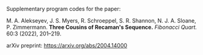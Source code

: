 Supplementary program codes for the paper:

M. A. Alekseyev, J. S. Myers, R. Schroeppel, S. R. Shannon, N. J. A. Sloane, P. Zimmermann. **Three Cousins of Recaman's Sequence.** *Fibonacci Quart.* 60:3 (2022), 201–219.

arXiv preprint: https://arxiv.org/abs/2004.14000
